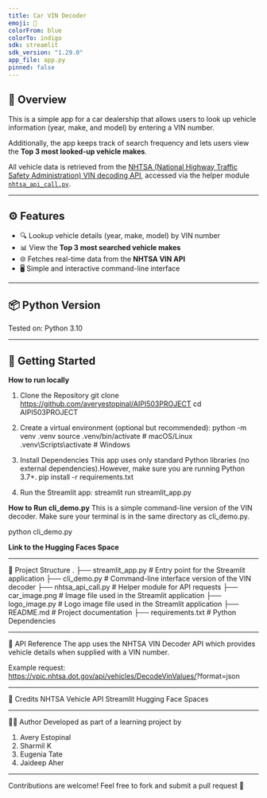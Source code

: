 ```yaml
---
title: Car VIN Decoder
emoji: 🚗
colorFrom: blue
colorTo: indigo
sdk: streamlit
sdk_version: "1.29.0"
app_file: app.py
pinned: false
---
```


## 📌 Overview
This is a simple app for a car dealership that allows users to look up vehicle information (year, make, and model) by entering a VIN number.  

Additionally, the app keeps track of search frequency and lets users view the **Top 3 most looked-up vehicle makes**.  

All vehicle data is retrieved from the [NHTSA (National Highway Traffic Safety Administration) VIN decoding API](https://vpic.nhtsa.dot.gov/api/), accessed via the helper module [`nhtsa_api_call.py`](./nhtsa_api_call.py).

---

## ⚙️ Features
- 🔍 Lookup vehicle details (year, make, model) by VIN number 
- 📊 View the **Top 3 most searched vehicle makes**  
- 🌐 Fetches real-time data from the **NHTSA VIN API**  
- 🖥️ Simple and interactive command-line interface  

---
## 📦 Python Version

Tested on: Python 3.10

---
## 🚀 Getting Started

**How to run locally**

1. Clone the Repository
git clone https://github.com/averyestopinal/AIPI503PROJECT
cd AIPI503PROJECT

2. Create a virtual environment (optional but recommended):
python -m venv .venv
source .venv/bin/activate        # macOS/Linux
.venv\Scripts\activate           # Windows

3. Install Dependencies
This app uses only standard Python libraries (no external dependencies).However, make sure you are running Python 3.7+.
pip install -r requirements.txt

4. Run the Streamlit app:
streamlit run streamlit_app.py

**How to Run cli_demo.py**
This is a simple command-line version of the VIN decoder. Make sure your terminal is in the same directory as cli_demo.py.

python cli_demo.py

**Link to the Hugging Faces Space**


---

🧩 Project Structure
.
├── streamlit_app.py                # Entry point for the Streamlit application
├── cli_demo.py                     # Command-line interface version of the VIN decoder
├── nhtsa_api_call.py               # Helper module for API requests
├── car_image.png                   # Image file used in the Streamlit application
├── logo_image.py                   # Logo image file used in the Streamlit application
├── README.md                       # Project documentation
├── requirements.txt                # Python Dependencies 

---
📡 API Reference
The app uses the NHTSA VIN Decoder API which provides vehicle details when supplied with a VIN number.

Example request: https://vpic.nhtsa.dot.gov/api/vehicles/DecodeVinValues/<VIN>?format=json

---
🙌 Credits
NHTSA Vehicle API
Streamlit
Hugging Face Spaces

---
👨‍💻 Author
Developed as part of a learning project by
1. Avery Estopinal
2. Sharmil K
3. Eugenia Tate
4. Jaideep Aher
---

Contributions are welcome!
Feel free to fork and submit a pull request 🚀
